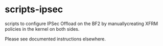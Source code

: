 # scripts-ipsec

scripts to configure IPSec Offload on the BF2 by manuallycreating
XFRM policies in the kernel on both sides.  

Please see documented instructions elsewhere.

